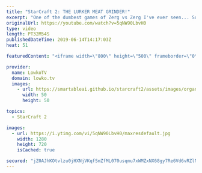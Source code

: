 ```yaml
---
title: "StarCraft 2: THE LURKER MEAT GRINDER!"
excerpt: "One of the dumbest games of Zerg vs Zerg I've ever seen... Subscribe for more videos: http://lowko.tv/youtube More StarCraft 2 viewer games: https://youtu.be/J9NsfQ-g1DM  A ridiculous game of Zerg vs Terran. Even though the Terran player gets reduced to zero SCVs twice, the decisions of the Zerg player"
originalUrl: https://youtube.com/watch?v=5qNW90LbvH0
type: video
length: PT32M54S
publishedDateTime: 2019-06-14T14:17:03Z
heat: 51

featuredContent: "<iframe width=\"800\" height=\"500\" frameborder=\"0\" src=\"https://www.youtube.com/embed/5qNW90LbvH0\" allow=\"accelerometer; autoplay; encrypted-media; gyroscope; picture-in-picture\" allowfullscreen></iframe>"

provider:
  name: LowkoTV
  domain: lowko.tv
  images:
    - url: https://smartableai.github.io/starcraft2/assets/images/organizations/lowko.tv-50x50.jpg
      width: 50
      height: 50

topics:
  - StarCraft 2

images:
  - url: https://i.ytimg.com/vi/5qNW90LbvH0/maxresdefault.jpg
    width: 1280
    height: 720
    isCached: true

secured: "jZ0AJhKOtvlzu0jHXNjVKqfSmZfML070usqmu7xWMZxNX68gy7Re6Vd6vRZlNzcG3nqMXvWLrdgnGhB8MaQGrID39+AUVm2/gLYwQVmlivSohECebfHJpLzyuFP/kbK0Tr0pH7S7mjkgMdauZI7MUh4GUkbiPMfJXE8X6bJKxBpATMYGXXX9TzR4hzsDr4wbdU2BFK3bmkhJX4AJvm8niWTVzNPQ7gyO9y0mkyadhjd+sRDWPjWoeHWa/1FBtqUFXJUEnW983GSPcj2+Fyg7GnuWqX9Kr6w2WJHhxQKZSveCe+5DI8z6XD1zJFFXNPbUbpaIaB7rEiLpah8OchGTCinFy6zqf89eJY+e5rmPttOYJRJyk/aqtvKvzIgibVb4iCM00sXwSAxV5EtR2Drrq9YftWj8mWK3/vAiD97bOMw=;+GXqZoYvLB9QPKl17J91rA=="
---
```


